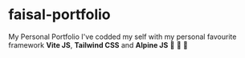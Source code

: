# faisal-portfolio

My Personal Portfolio I've codded my self with my personal favourite framework **Vite JS**, **Tailwind CSS** and **Alpine JS** 💜 💜 💜

